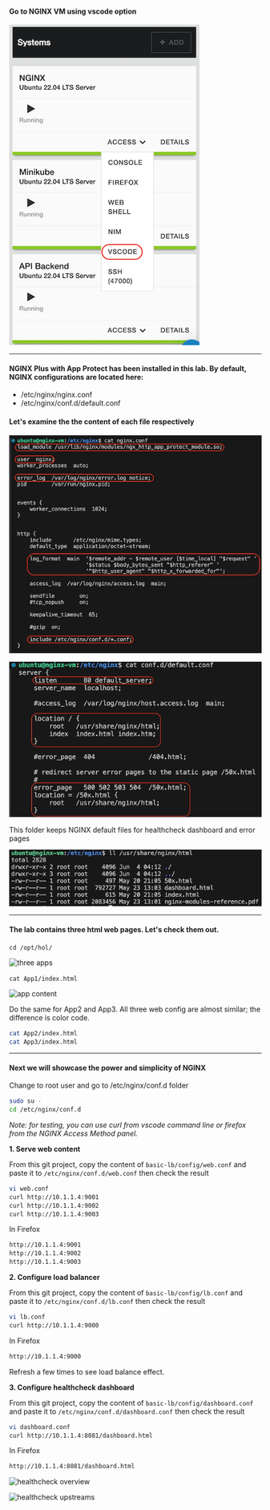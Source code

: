 #### Go to NGINX VM using vscode option

![vscode access](media/vscode_access.png)

---
#### NGINX Plus with App Protect has been installed in this lab. By default, NGINX configurations are located here:
- /etc/nginx/nginx.conf
- /etc/nginx/conf.d/default.conf

#### Let's examine the the content of each file respectively

![nginx conf](media/nginx_conf.png)

![default conf](media/default_conf.png)

This folder keeps NGINX default files for healthcheck dashboard and error pages

![usr share nginx html](media/usr_share_nginx_html.png)

---
#### The lab contains three html web pages. Let's check them out.
```cd /opt/hol/```

![three apps](media/three_apps.png)

```cat App1/index.html```

![app content](media/app_content.png)

Do the same for App2 and App3. All three web config are almost similar; the difference is color code.
```bash
cat App2/index.html
cat App3/index.html
```
---
#### Next we will showcase the power and simplicity of NGINX 

Change to root user and go to /etc/nginx/conf.d folder

```bash
sudo su -
cd /etc/nginx/conf.d
```

*Note: for testing, you can use curl from vscode command line or firefox from the NGINX Access Method panel.*

**1. Serve web content**
   
From this git project, copy the content of `basic-lb/config/web.conf` and paste it to `/etc/nginx/conf.d/web.conf` then check the result

```bash
vi web.conf
curl http://10.1.1.4:9001
curl http://10.1.1.4:9002
curl http://10.1.1.4:9003
```
In Firefox
```bash
http://10.1.1.4:9001
http://10.1.1.4:9002
http://10.1.1.4:9003
```

**2. Configure load balancer**
   
From this git project, copy the content of `basic-lb/config/lb.conf` and paste it to `/etc/nginx/conf.d/lb.conf` then check the result

```bash
vi lb.conf
curl http://10.1.1.4:9000
```
In Firefox
```bash
http://10.1.1.4:9000
```
Refresh a few times to see load balance effect.

**3. Configure healthcheck dashboard**
   
From this git project, copy the content of `basic-lb/config/dashboard.conf` and paste it to `/etc/nginx/conf.d/dashboard.conf` then check the result 

```bash 
vi dashboard.conf
curl http://10.1.1.4:8081/dashboard.html
```
In Firefox
```bash
http://10.1.1.4:8081/dashboard.html
```
![healthcheck overview](media/healcheck_overview.png)

![healthcheck upstreams](media/healcheck_upstreams.png)


